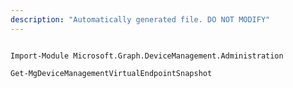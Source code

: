 ```yaml
---
description: "Automatically generated file. DO NOT MODIFY"
---
```


```powershellv1

Import-Module Microsoft.Graph.DeviceManagement.Administration

Get-MgDeviceManagementVirtualEndpointSnapshot

```